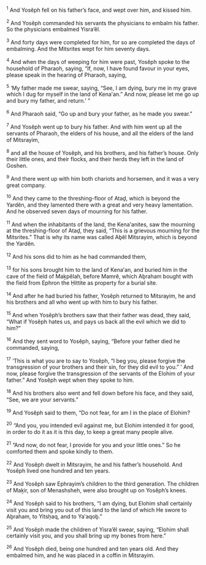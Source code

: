 <sup>1</sup> And Yosĕph fell on his father’s face, and wept over him, and kissed him.

<sup>2</sup> And Yosĕph commanded his servants the physicians to embalm his father. So the physicians embalmed Yisra’ĕl.

<sup>3</sup> And forty days were completed for him, for so are completed the days of embalming. And the Mitsrites wept for him seventy days.

<sup>4</sup> And when the days of weeping for him were past, Yosĕph spoke to the household of Pharaoh, saying, “If, now, I have found favour in your eyes, please speak in the hearing of Pharaoh, saying,

<sup>5</sup> ‘My father made me swear, saying, “See, I am dying, bury me in my grave which I dug for myself in the land of Kena‛an.” And now, please let me go up and bury my father, and return.’ ”

<sup>6</sup> And Pharaoh said, “Go up and bury your father, as he made you swear.”

<sup>7</sup> And Yosĕph went up to bury his father. And with him went up all the servants of Pharaoh, the elders of his house, and all the elders of the land of Mitsrayim,

<sup>8</sup> and all the house of Yosĕph, and his brothers, and his father’s house. Only their little ones, and their flocks, and their herds they left in the land of Goshen.

<sup>9</sup> And there went up with him both chariots and horsemen, and it was a very great company.

<sup>10</sup> And they came to the threshing-floor of Ataḏ, which is beyond the Yardĕn, and they lamented there with a great and very heavy lamentation. And he observed seven days of mourning for his father.

<sup>11</sup> And when the inhabitants of the land, the Kena‛anites, saw the mourning at the threshing-floor of Ataḏ, they said, “This is a grievous mourning for the Mitsrites.” That is why its name was called Aḇĕl Mitsrayim, which is beyond the Yardĕn.

<sup>12</sup> And his sons did to him as he had commanded them,

<sup>13</sup> for his sons brought him to the land of Kena‛an, and buried him in the cave of the field of Maḵpĕlah, before Mamrĕ, which Aḇraham bought with the field from Ephron the Ḥittite as property for a burial site.

<sup>14</sup> And after he had buried his father, Yosĕph returned to Mitsrayim, he and his brothers and all who went up with him to bury his father.

<sup>15</sup> And when Yosĕph’s brothers saw that their father was dead, they said, “What if Yosĕph hates us, and pays us back all the evil which we did to him?”

<sup>16</sup> And they sent word to Yosĕph, saying, “Before your father died he commanded, saying,

<sup>17</sup> ‘This is what you are to say to Yosĕph, “I beg you, please forgive the transgression of your brothers and their sin, for they did evil to you.” ’ And now, please forgive the transgression of the servants of the Elohim of your father.” And Yosĕph wept when they spoke to him.

<sup>18</sup> And his brothers also went and fell down before his face, and they said, “See, we are your servants.”

<sup>19</sup> And Yosĕph said to them, “Do not fear, for am I in the place of Elohim?

<sup>20</sup> “And you, you intended evil against me, but Elohim intended it for good, in order to do it as it is this day, to keep a great many people alive.

<sup>21</sup> “And now, do not fear, I provide for you and your little ones.” So he comforted them and spoke kindly to them.

<sup>22</sup> And Yosĕph dwelt in Mitsrayim, he and his father’s household. And Yosĕph lived one hundred and ten years.

<sup>23</sup> And Yosĕph saw Ephrayim’s children to the third generation. The children of Maḵir, son of Menashsheh, were also brought up on Yosĕph’s knees.

<sup>24</sup> And Yosĕph said to his brothers, “I am dying, but Elohim shall certainly visit you and bring you out of this land to the land of which He swore to Aḇraham, to Yitsḥaq, and to Ya‛aqoḇ.”

<sup>25</sup> And Yosĕph made the children of Yisra’ĕl swear, saying, “Elohim shall certainly visit you, and you shall bring up my bones from here.”

<sup>26</sup> And Yosĕph died, being one hundred and ten years old. And they embalmed him, and he was placed in a coffin in Mitsrayim.

